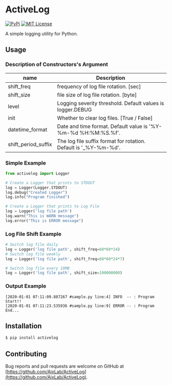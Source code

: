 ActiveLog
=========

[![PyPi](https://badge.fury.io/py/activelog.svg)](https://pypi.python.org/pypi/activelog/)
[![MIT License](http://img.shields.io/badge/license-MIT-blue.svg?style=flat)](LICENSE)

A simple logging utility for Python.


## Usage
### Description of Constructors's Argument
name                |Description
--------------------|-----------------------------------------------------------------
shift_freq          | frequency of log file rotation. [sec]
shift_size          | file size of log file rotation. [byte]
level               | Logging severity threshold. Default values is logger.DEBUG
init                | Whether to clear log files. [True / False]
datetime_format     | Date and time format. Default value is '%Y-%m-%d %H:%M:%S.%f'.
shift_period_suffix | The log file suffix format for rotation. Default is '_%Y-%m-%d'.

### Simple Example
```python
from activelog import Logger

# Create a Logger that prints to STDOUT
log = Logger(Logger.STDOUT)
log.debug("Created Logger")
log.info("Program finished")

# Create a Logger that prints to Log File
log = Logger('log file path')
log.warn("This is WARN message")
log.error("This is ERROR message")
```

### Log File Shift Example
```python
# Switch log file daily
log = Logger('log file path', shift_freq=60*60*24)
# Switch log file weekly
log = Logger('log file path', shift_freq=60*60*24*7)

# Switch log file every 10MB
log = Logger('log file path', shift_size=100000000)
```

### Output Example
```
[2020-01-01 07:11:09.887267 #sample.py line:4] INFO  -- : Program Start!!
[2020-01-01 07:11:23.535936 #sample.py line:9] ERROR -- : Program End...
```


## Installation
```sh
$ pip install activelog
```


## Contributing
Bug reports and pull requests are welcome on GitHub at [https://github.com/AjxLab/ActiveLog](https://github.com/AjxLab/ActiveLog).
